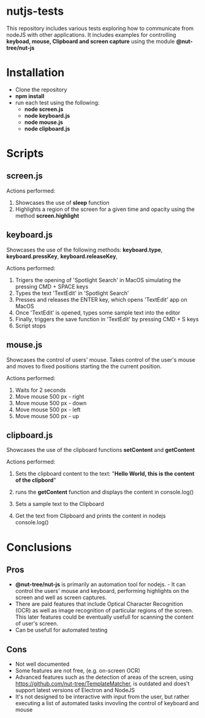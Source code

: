 # nutjs-tests

This repository includes various tests exploring how to communicate from nodeJS with other applications. It includes examples for controlling **keyboad, mouse, Clipboard and screen capture** using the module **@nut-tree/nut-js**

# Installation

- Clone the repository
- **npm install**
- run each test using the following:
  - **node screen.js**
  - **node keyboard.js**
  - **node mouse.js**
  - **node clipboard.js**

# Scripts

## screen.js

Actions performed:

1. Showcases the use of **sleep** function
2. Highlights a region of the screen for a given time and opacity using the method **screen.highlight**

## keyboard.js

Showcases the use of the following methods: **keyboard.type**, **keyboard.pressKey**, **keyboard.releaseKey**,

Actions performed:

1. Trigers the opening of 'Spotlight Search' in MacOS simulating the pressing CMD + SPACE keys
2. Types the text 'TextEdit' in 'Spotlight Search'
3. Presses and releases the ENTER key, which opens 'TextEdit' app on MacOS
4. Once 'TextEdit' is opened, types some sample text into the editor
5. Finally, triggers the save function in 'TextEdit' by pressing CMD + S keys
6. Script stops

## mouse.js

Showcases the control of users' mouse. Takes control of the user's mouse and moves to fixed positions starting the the current position.

Actions performed:

1. Waits for 2 seconds
2. Move mouse 500 px - right
3. Move mouse 500 px - down
4. Move mouse 500 px - left
5. Move mouse 500 px - up

## clipboard.js

Showcases the use of the clipboard functions **setContent** and **getContent**

Actions performed:

1. Sets the clipboard content to the text: "**Hello World, this is the content of the clipbord**"
2. runs the **getContent** function and displays the content in console.log()

3. Sets a sample text to the Clipboard
4. Get the text from Clipboard and prints the content in nodejs console.log()

# Conclusions

## Pros

- **@nut-tree/nut-js** is primarily an automation tool for nodejs. - It can control the users' mouse and keyboard, performing highlights on the screen and well as screen captures.
- There are paid features that include Optical Character Recognition (OCR) as well as image recognition of particular regions of the screen. This later features could be eventually usefull for scanning the content of user's screen.
- Can be usefull for automated testing

## Cons

- Not well documented
- Some features are not free, (e.g. on-screen OCR)
- Advanced features such as the detection of areas of the screen, using https://github.com/nut-tree/TemplateMatcher, is outdated and does't support latest versions of Electron and NodeJS
- It's not designed to be interactive with input from the user, but rather executing a list of automated tasks invovling the control of keyboard and mouse
